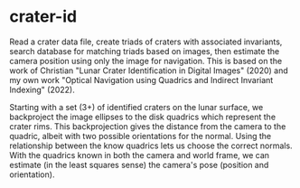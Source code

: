 # crater-id
Read a crater data file, create triads of craters with associated invariants, search database for matching triads based on images, then estimate the camera position using only the image for navigation. This is based on the work of Christian "Lunar Crater Identification in Digital Images" (2020) and my own work "Optical Navigation using Quadrics and Indirect Invariant Indexing" (2022).

Starting with a set (3+) of identified craters on the lunar surface, we backproject the image ellipses to the disk quadrics which represent the crater rims. This backprojection gives the distance from the camera to the quadric, albeit with two possible orientations for the normal. Using the relationship between the know quadrics lets us choose the correct normals. With the quadrics known in both the camera and world frame, we can estimate (in the least squares sense) the camera's pose (position and orientation).
